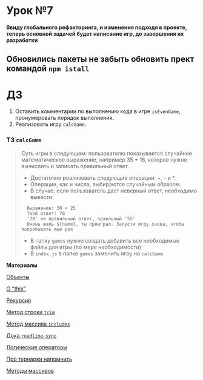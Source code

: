 # Урок №7

**Ввиду глобального рефакторинга, и изменения подходя в проекте, теперь основной задачей будет написание игр, до завершения их разработки**

## Обновились пакеты не забыть обновить прект командой `npm istall` 

# ДЗ

1) Оставить комментарии по выполнению кода в игре `isEvenGame`, пронумеровать порядок выполнения.
2) Реализовать игру `calcGame`.
### ТЗ `calcGame`
> Суть игры в следующем: пользователю показывается случайное математическое выражение, например 35 + 16, которое нужно вычислить и записать правильный ответ.
> - Достаточно реализовать следующие операции: +, - и *.
> - Операции, как и числа, выбираются случайным образом.
> - В случае, если пользователь даст неверный ответ, необходимо вывести:
>```
>   Выражение: 30 + 25
>   Твой ответ: 70
>   '70' не правильный ответ, правльный '55'
>   Очень жаль ${name}, ты проиграл. Запусти игру снова, чтобы попробовать еще раз
>```
> - В папку `games` нужно создать добавить все необходимые файлы для игры (по мере необходимости)
> - В `index.js` в папке `games` заменить игру на `calcGame` 



**Материалы**


[Объекты](https://learn.javascript.ru/object)

[О "this"](https://learn.javascript.ru/object-methods)

[Рекурсия](https://learn.javascript.ru/recursion)

[Метод строки `trim`](https://developer.mozilla.org/ru/docs/Web/JavaScript/Reference/Global_Objects/String/Trim)

[Метод массива `includes`](https://developer.mozilla.org/ru/docs/Web/JavaScript/Reference/Global_Objects/Array/includes)

[Дока `readline-sync`](https://github.com/anseki/readline-sync#utility_methods-keyinyn)

[Логические операторы](https://learn.javascript.ru/logical-operators)

[Про тернарки напомнить](https://learn.javascript.ru/ifelse)

[Методы массивов](https://learn.javascript.ru/array-methods)



